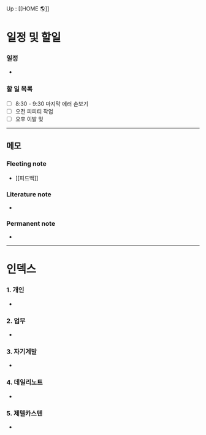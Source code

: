 Up : [[HOME 🌎]]

# 일정 및 할일
### 일정
- 

### 할 일 목록
 
- [ ] 8:30 - 9:30 마지막 에러 손보기
- [ ] 오전 피피티 작업
- [ ] 오후 이발 및 

---

## 메모

### Fleeting note
- [[피드백]] 

### Literature note
- 

### Permanent note
- 

---

# 인덱스
### 1. 개인 
- 
### 2. 업무
- 
### 3. 자기계발
- 
### 4. 데일리노트
- 
### 5. 제텔카스텐
- 